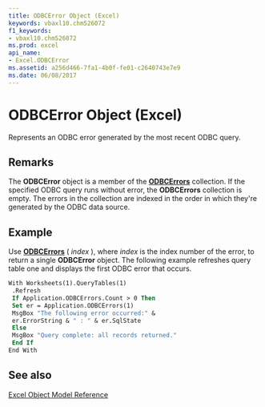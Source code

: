 ```yaml
---
title: ODBCError Object (Excel)
keywords: vbaxl10.chm526072
f1_keywords:
- vbaxl10.chm526072
ms.prod: excel
api_name:
- Excel.ODBCError
ms.assetid: a256d466-7fa1-4b0f-fe01-c2640743e7e9
ms.date: 06/08/2017
---
```



# ODBCError Object (Excel)

Represents an ODBC error generated by the most recent ODBC query.


## Remarks

 The **ODBCError** object is a member of the **[ODBCErrors](Excel.ODBCErrors.md)** collection. If the specified ODBC query runs without error, the **ODBCErrors** collection is empty. The errors in the collection are indexed in the order in which they're generated by the ODBC data source.


## Example

Use  **[ODBCErrors](Excel.Application.ODBCErrors.md)** ( _index_ ), where _index_ is the index number of the error, to return a single **ODBCError** object. The following example refreshes query table one and displays the first ODBC error that occurs.


```vb
With Worksheets(1).QueryTables(1) 
 .Refresh 
 If Application.ODBCErrors.Count > 0 Then 
 Set er = Application.ODBCErrors(1) 
 MsgBox "The following error occurred:" & 
 er.ErrorString & " : " & er.SqlState 
 Else 
 MsgBox "Query complete: all records returned." 
 End If 
End With
```


## See also



[Excel Object Model Reference](./overview/Excel/object-model.md)

